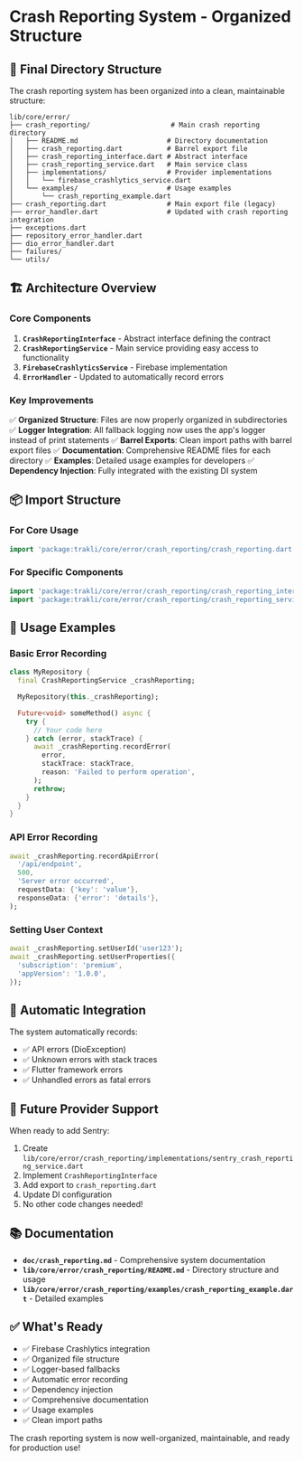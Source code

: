 # Crash Reporting System - Organized Structure

## 📁 Final Directory Structure

The crash reporting system has been organized into a clean, maintainable structure:

```
lib/core/error/
├── crash_reporting/                    # Main crash reporting directory
│   ├── README.md                      # Directory documentation
│   ├── crash_reporting.dart           # Barrel export file
│   ├── crash_reporting_interface.dart # Abstract interface
│   ├── crash_reporting_service.dart   # Main service class
│   ├── implementations/               # Provider implementations
│   │   └── firebase_crashlytics_service.dart
│   └── examples/                      # Usage examples
│       └── crash_reporting_example.dart
├── crash_reporting.dart               # Main export file (legacy)
├── error_handler.dart                 # Updated with crash reporting integration
├── exceptions.dart
├── repository_error_handler.dart
├── dio_error_handler.dart
├── failures/
└── utils/
```

## 🏗️ Architecture Overview

### Core Components

1. **`CrashReportingInterface`** - Abstract interface defining the contract
2. **`CrashReportingService`** - Main service providing easy access to functionality
3. **`FirebaseCrashlyticsService`** - Firebase implementation
4. **`ErrorHandler`** - Updated to automatically record errors

### Key Improvements

✅ **Organized Structure**: Files are now properly organized in subdirectories
✅ **Logger Integration**: All fallback logging now uses the app's logger instead of print statements
✅ **Barrel Exports**: Clean import paths with barrel export files
✅ **Documentation**: Comprehensive README files for each directory
✅ **Examples**: Detailed usage examples for developers
✅ **Dependency Injection**: Fully integrated with the existing DI system

## 📦 Import Structure

### For Core Usage

```dart
import 'package:trakli/core/error/crash_reporting/crash_reporting.dart';
```

### For Specific Components

```dart
import 'package:trakli/core/error/crash_reporting/crash_reporting_interface.dart';
import 'package:trakli/core/error/crash_reporting/crash_reporting_service.dart';
```

## 🔧 Usage Examples

### Basic Error Recording

```dart
class MyRepository {
  final CrashReportingService _crashReporting;

  MyRepository(this._crashReporting);

  Future<void> someMethod() async {
    try {
      // Your code here
    } catch (error, stackTrace) {
      await _crashReporting.recordError(
        error,
        stackTrace: stackTrace,
        reason: 'Failed to perform operation',
      );
      rethrow;
    }
  }
}
```

### API Error Recording

```dart
await _crashReporting.recordApiError(
  '/api/endpoint',
  500,
  'Server error occurred',
  requestData: {'key': 'value'},
  responseData: {'error': 'details'},
);
```

### Setting User Context

```dart
await _crashReporting.setUserId('user123');
await _crashReporting.setUserProperties({
  'subscription': 'premium',
  'appVersion': '1.0.0',
});
```

## 🚀 Automatic Integration

The system automatically records:

- ✅ API errors (DioException)
- ✅ Unknown errors with stack traces
- ✅ Flutter framework errors
- ✅ Unhandled errors as fatal errors

## 🔄 Future Provider Support

When ready to add Sentry:

1. Create `lib/core/error/crash_reporting/implementations/sentry_crash_reporting_service.dart`
2. Implement `CrashReportingInterface`
3. Add export to `crash_reporting.dart`
4. Update DI configuration
5. No other code changes needed!

## 📚 Documentation

- **`doc/crash_reporting.md`** - Comprehensive system documentation
- **`lib/core/error/crash_reporting/README.md`** - Directory structure and usage
- **`lib/core/error/crash_reporting/examples/crash_reporting_example.dart`** - Detailed examples

## ✅ What's Ready

- ✅ Firebase Crashlytics integration
- ✅ Organized file structure
- ✅ Logger-based fallbacks
- ✅ Automatic error recording
- ✅ Dependency injection
- ✅ Comprehensive documentation
- ✅ Usage examples
- ✅ Clean import paths

The crash reporting system is now well-organized, maintainable, and ready for production use!
